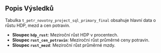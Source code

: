 ## Popis Výsledků
Tabulka `t_petr_novotny_project_sql_primary_final` obsahuje hlavní data o růstu HDP, mezd a cen potravin.

- **Sloupec `hdp_rust`**: Meziroční růst HDP v procentech.
- **Sloupec `rust_cen_potravin`**: Meziroční růst průměrné ceny potravin.
- **Sloupec `rust_mezd`**: Meziroční růst průměrné mzdy.
